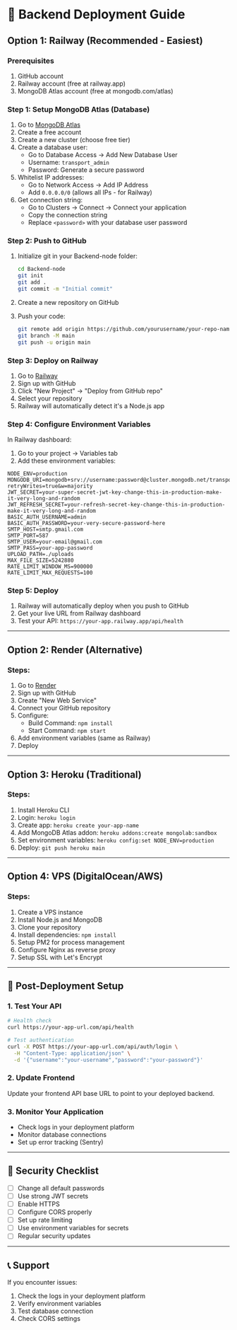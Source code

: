 # 🚀 Backend Deployment Guide

## Option 1: Railway (Recommended - Easiest)

### Prerequisites

1. GitHub account
2. Railway account (free at railway.app)
3. MongoDB Atlas account (free at mongodb.com/atlas)

### Step 1: Setup MongoDB Atlas (Database)

1. Go to [MongoDB Atlas](https://www.mongodb.com/atlas)
2. Create a free account
3. Create a new cluster (choose free tier)
4. Create a database user:
   - Go to Database Access → Add New Database User
   - Username: `transport_admin`
   - Password: Generate a secure password
5. Whitelist IP addresses:
   - Go to Network Access → Add IP Address
   - Add `0.0.0.0/0` (allows all IPs - for Railway)
6. Get connection string:
   - Go to Clusters → Connect → Connect your application
   - Copy the connection string
   - Replace `<password>` with your database user password

### Step 2: Push to GitHub

1. Initialize git in your Backend-node folder:

   ```bash
   cd Backend-node
   git init
   git add .
   git commit -m "Initial commit"
   ```

2. Create a new repository on GitHub
3. Push your code:
   ```bash
   git remote add origin https://github.com/yourusername/your-repo-name.git
   git branch -M main
   git push -u origin main
   ```

### Step 3: Deploy on Railway

1. Go to [Railway](https://railway.app)
2. Sign up with GitHub
3. Click "New Project" → "Deploy from GitHub repo"
4. Select your repository
5. Railway will automatically detect it's a Node.js app

### Step 4: Configure Environment Variables

In Railway dashboard:

1. Go to your project → Variables tab
2. Add these environment variables:

```
NODE_ENV=production
MONGODB_URI=mongodb+srv://username:password@cluster.mongodb.net/transport_management_prod?retryWrites=true&w=majority
JWT_SECRET=your-super-secret-jwt-key-change-this-in-production-make-it-very-long-and-random
JWT_REFRESH_SECRET=your-refresh-secret-key-change-this-in-production-make-it-very-long-and-random
BASIC_AUTH_USERNAME=admin
BASIC_AUTH_PASSWORD=your-very-secure-password-here
SMTP_HOST=smtp.gmail.com
SMTP_PORT=587
SMTP_USER=your-email@gmail.com
SMTP_PASS=your-app-password
UPLOAD_PATH=./uploads
MAX_FILE_SIZE=5242880
RATE_LIMIT_WINDOW_MS=900000
RATE_LIMIT_MAX_REQUESTS=100
```

### Step 5: Deploy

1. Railway will automatically deploy when you push to GitHub
2. Get your live URL from Railway dashboard
3. Test your API: `https://your-app.railway.app/api/health`

---

## Option 2: Render (Alternative)

### Steps:

1. Go to [Render](https://render.com)
2. Sign up with GitHub
3. Create "New Web Service"
4. Connect your GitHub repository
5. Configure:
   - Build Command: `npm install`
   - Start Command: `npm start`
6. Add environment variables (same as Railway)
7. Deploy

---

## Option 3: Heroku (Traditional)

### Steps:

1. Install Heroku CLI
2. Login: `heroku login`
3. Create app: `heroku create your-app-name`
4. Add MongoDB Atlas addon: `heroku addons:create mongolab:sandbox`
5. Set environment variables: `heroku config:set NODE_ENV=production`
6. Deploy: `git push heroku main`

---

## Option 4: VPS (DigitalOcean/AWS)

### Steps:

1. Create a VPS instance
2. Install Node.js and MongoDB
3. Clone your repository
4. Install dependencies: `npm install`
5. Setup PM2 for process management
6. Configure Nginx as reverse proxy
7. Setup SSL with Let's Encrypt

---

## 🔧 Post-Deployment Setup

### 1. Test Your API

```bash
# Health check
curl https://your-app-url.com/api/health

# Test authentication
curl -X POST https://your-app-url.com/api/auth/login \
  -H "Content-Type: application/json" \
  -d '{"username":"your-username","password":"your-password"}'
```

### 2. Update Frontend

Update your frontend API base URL to point to your deployed backend.

### 3. Monitor Your Application

- Check logs in your deployment platform
- Monitor database connections
- Set up error tracking (Sentry)

---

## 🚨 Security Checklist

- [ ] Change all default passwords
- [ ] Use strong JWT secrets
- [ ] Enable HTTPS
- [ ] Configure CORS properly
- [ ] Set up rate limiting
- [ ] Use environment variables for secrets
- [ ] Regular security updates

---

## 📞 Support

If you encounter issues:

1. Check the logs in your deployment platform
2. Verify environment variables
3. Test database connection
4. Check CORS settings
